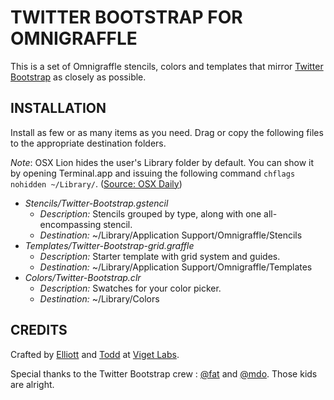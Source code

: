 TWITTER BOOTSTRAP FOR OMNIGRAFFLE
========================================

This is a set of Omnigraffle stencils, colors and templates that mirror [Twitter Bootstrap](http://github.com/twitter/bootstrap) as closely as possible. 


INSTALLATION
------------

Install as few or as many items as you need. Drag or copy the following files to the appropriate destination folders. 

*Note*: OSX Lion hides the user's Library folder by default. You can show it by opening Terminal.app and issuing the following command `chflags nohidden ~/Library/`. ([Source: OSX Daily](http://osxdaily.com/2011/07/22/access-user-library-folder-in-os-x-lion/))

* *Stencils/Twitter-Bootstrap.gstencil*
  * _Description:_ Stencils grouped by type, along with one all-encompassing stencil.
  * _Destination:_ ~/Library/Application Support/Omnigraffle/Stencils
* *Templates/Twitter-Bootstrap-grid.graffle*
  * _Description:_ Starter template with grid system and guides.
  * _Destination:_ ~/Library/Application Support/Omnigraffle/Templates
* *Colors/Twitter-Bootstrap.clr*
  * _Description:_ Swatches for your color picker.
  * _Destination:_ ~/Library/Colors


CREDITS
-------

Crafted by [Elliott](http://twitter.com/elliottmunoz) and [Todd](http://twitter.com/toddmoy) at [Viget Labs](http://viget.com).

Special thanks to the Twitter Bootstrap crew : [@fat](http://twitter.com/fat) and [@mdo](http://twitter.com/mdo). Those kids are alright.
